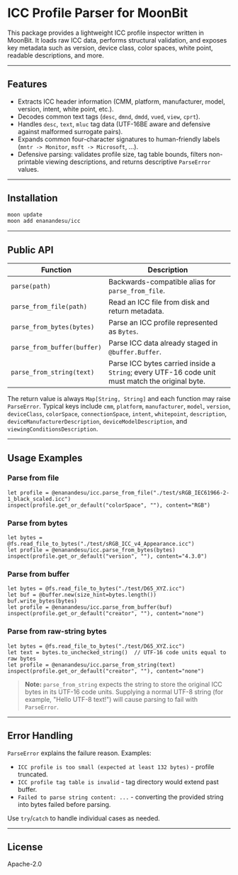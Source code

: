 # ICC Profile Parser for MoonBit

This package provides a lightweight ICC profile inspector written in MoonBit. It loads raw ICC data, performs structural validation, and exposes key metadata such as version, device class, color spaces, white point, readable descriptions, and more.

---

## Features

- Extracts ICC header information (CMM, platform, manufacturer, model, version,  intent, white point, etc.).
- Decodes common text tags (`desc`, `dmnd`, `dmdd`, `vued`, `view`, `cprt`).
- Handles `desc`, `text`, `mluc` tag data (UTF-16BE aware and defensive against malformed surrogate pairs).
- Expands common four-character signatures to human-friendly labels (`mntr -> Monitor`, `msft -> Microsoft`, ...).
- Defensive parsing: validates profile size, tag table bounds, filters non-printable viewing descriptions, and returns descriptive `ParseError` values.

---

## Installation

```bash
moon update
moon add enanandesu/icc
```
---

## Public API

| Function | Description |
| -------- | ----------- |
| `parse(path)` | Backwards-compatible alias for `parse_from_file`. |
| `parse_from_file(path)` | Read an ICC file from disk and return metadata. |
| `parse_from_bytes(bytes)` | Parse an ICC profile represented as `Bytes`. |
| `parse_from_buffer(buffer)` | Parse ICC data already staged in `@buffer.Buffer`. |
| `parse_from_string(text)` | Parse ICC bytes carried inside a `String`; every UTF-16 code unit must match the original byte. |

The return value is always `Map[String, String]` and each function may raise `ParseError`. Typical keys include `cmm`, `platform`, `manufacturer`, `model`, `version`, `deviceClass`, `colorSpace`, `connectionSpace`, `intent`, `whitepoint`, `description`, `deviceManufacturerDescription`, `deviceModelDescription`, and `viewingConditionsDescription`.

---

## Usage Examples

### Parse from file

```text
let profile = @enanandesu/icc.parse_from_file("./test/sRGB_IEC61966-2-1_black_scaled.icc")
inspect(profile.get_or_default("colorSpace", ""), content="RGB")
```

### Parse from bytes

```text
let bytes = @fs.read_file_to_bytes("./test/sRGB_ICC_v4_Appearance.icc")
let profile = @enanandesu/icc.parse_from_bytes(bytes)
inspect(profile.get_or_default("version", ""), content="4.3.0")
```

### Parse from buffer

```text
let bytes = @fs.read_file_to_bytes("./test/D65_XYZ.icc")
let buf = @buffer.new(size_hint=bytes.length())
buf.write_bytes(bytes)
let profile = @enanandesu/icc.parse_from_buffer(buf)
inspect(profile.get_or_default("creator", ""), content="none")
```

### Parse from raw-string bytes

```text
let bytes = @fs.read_file_to_bytes("./test/D65_XYZ.icc")
let text = bytes.to_unchecked_string()  // UTF-16 code units equal to raw bytes
let profile = @enanandesu/icc.parse_from_string(text)
inspect(profile.get_or_default("creator", ""), content="none")
```

> **Note:** `parse_from_string` expects the string to store the original ICC
> bytes in its UTF-16 code units. Supplying a normal UTF-8 string (for example,
> "Hello UTF-8 text!") will cause parsing to fail with `ParseError`.

---

## Error Handling

`ParseError` explains the failure reason. Examples:

- `ICC profile is too small (expected at least 132 bytes)` - profile truncated.
- `ICC profile tag table is invalid` - tag directory would extend past buffer.
- `Failed to parse string content: ...` - converting the provided string into bytes failed before parsing.

Use `try`/`catch` to handle individual cases as needed.

---

## License

Apache-2.0
